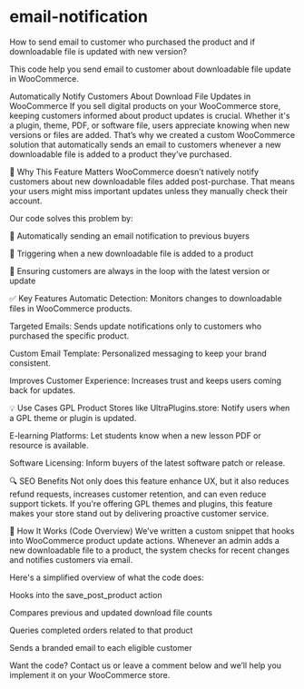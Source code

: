 # email-notification
How to send email to customer who purchased the product and if downloadable file is updated with new version?

This code help you send email to customer about downloadable file update in WooCommerce.

Automatically Notify Customers About Download File Updates in WooCommerce
If you sell digital products on your WooCommerce store, keeping customers informed about product updates is crucial. Whether it's a plugin, theme, PDF, or software file, users appreciate knowing when new versions or files are added. That’s why we created a custom WooCommerce solution that automatically sends an email to customers whenever a new downloadable file is added to a product they’ve purchased.

🔧 Why This Feature Matters
WooCommerce doesn’t natively notify customers about new downloadable files added post-purchase. That means your users might miss important updates unless they manually check their account.

Our code solves this problem by:

📩 Automatically sending an email notification to previous buyers

📂 Triggering when a new downloadable file is added to a product

🔁 Ensuring customers are always in the loop with the latest version or update

✅ Key Features
Automatic Detection: Monitors changes to downloadable files in WooCommerce products.

Targeted Emails: Sends update notifications only to customers who purchased the specific product.

Custom Email Template: Personalized messaging to keep your brand consistent.

Improves Customer Experience: Increases trust and keeps users coming back for updates.

💡 Use Cases
GPL Product Stores like UltraPlugins.store: Notify users when a GPL theme or plugin is updated.

E-learning Platforms: Let students know when a new lesson PDF or resource is available.

Software Licensing: Inform buyers of the latest software patch or release.

🔍 SEO Benefits
Not only does this feature enhance UX, but it also reduces refund requests, increases customer retention, and can even reduce support tickets. If you're offering GPL themes and plugins, this feature makes your store stand out by delivering proactive customer service.

🧩 How It Works (Code Overview)
We’ve written a custom snippet that hooks into WooCommerce product update actions. Whenever an admin adds a new downloadable file to a product, the system checks for recent changes and notifies customers via email.

Here's a simplified overview of what the code does:

Hooks into the save_post_product action

Compares previous and updated download file counts

Queries completed orders related to that product

Sends a branded email to each eligible customer

Want the code? Contact us or leave a comment below and we’ll help you implement it on your WooCommerce store.
